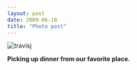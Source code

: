 ```yaml
---
layout: post
date: 2009-06-10
title: "Photo post"
---
```

![travisj](/images/b7380f948b16410669656ae660d404d38ce748eb58ed980bf4869081abfea40b.jpg)

<b>Picking up dinner from our favorite place.</b>